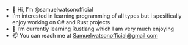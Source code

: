 - 👋 Hi, I’m @samuelwatsonofficial
- I'm interested in learning programming of all types but i spesifically enjoy working on C# and Rust projects 
- 🌱 I’m currently learning Rustlang which I am very much enjoying
- 📫 You can reach me at Samuelwatsonofficial@gmail.com

<!---
samuelwatsonofficial/samuelwatsonofficial is a ✨ special ✨ repository because its `README.md` (this file) appears on your GitHub profile.
You can click the Preview link to take a look at your changes.
--->
